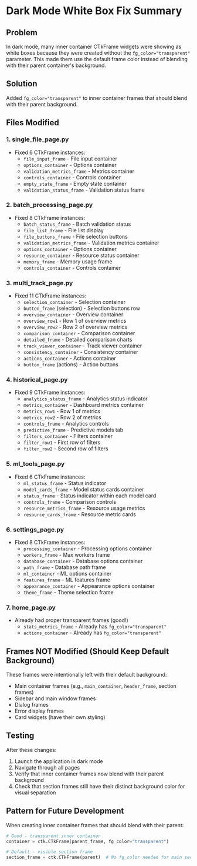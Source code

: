 # Dark Mode White Box Fix Summary

## Problem
In dark mode, many inner container CTkFrame widgets were showing as white boxes because they were created without the `fg_color="transparent"` parameter. This made them use the default frame color instead of blending with their parent container's background.

## Solution
Added `fg_color="transparent"` to inner container frames that should blend with their parent background.

## Files Modified

### 1. single_file_page.py
- Fixed 6 CTkFrame instances:
  - `file_input_frame` - File input container
  - `options_container` - Options container
  - `validation_metrics_frame` - Metrics container
  - `controls_container` - Controls container
  - `empty_state_frame` - Empty state container
  - `validation_status_frame` - Validation status frame

### 2. batch_processing_page.py
- Fixed 8 CTkFrame instances:
  - `batch_status_frame` - Batch validation status
  - `file_list_frame` - File list display
  - `file_buttons_frame` - File selection buttons
  - `validation_metrics_frame` - Validation metrics container
  - `options_container` - Options container
  - `resource_container` - Resource status container
  - `memory_frame` - Memory usage frame
  - `controls_container` - Controls container

### 3. multi_track_page.py
- Fixed 11 CTkFrame instances:
  - `selection_container` - Selection container
  - `button_frame` (selection) - Selection buttons row
  - `overview_container` - Overview container
  - `overview_row1` - Row 1 of overview metrics
  - `overview_row2` - Row 2 of overview metrics
  - `comparison_container` - Comparison container
  - `detailed_frame` - Detailed comparison charts
  - `track_viewer_container` - Track viewer container
  - `consistency_container` - Consistency container
  - `actions_container` - Actions container
  - `button_frame` (actions) - Action buttons

### 4. historical_page.py
- Fixed 9 CTkFrame instances:
  - `analytics_status_frame` - Analytics status indicator
  - `metrics_container` - Dashboard metrics container
  - `metrics_row1` - Row 1 of metrics
  - `metrics_row2` - Row 2 of metrics
  - `controls_frame` - Analytics controls
  - `predictive_frame` - Predictive models tab
  - `filters_container` - Filters container
  - `filter_row1` - First row of filters
  - `filter_row2` - Second row of filters

### 5. ml_tools_page.py
- Fixed 6 CTkFrame instances:
  - `ml_status_frame` - Status indicator
  - `model_cards_frame` - Model status cards container
  - `status_frame` - Status indicator within each model card
  - `controls_frame` - Comparison controls
  - `resource_metrics_frame` - Resource usage metrics
  - `resource_cards_frame` - Resource metric cards

### 6. settings_page.py
- Fixed 8 CTkFrame instances:
  - `processing_container` - Processing options container
  - `workers_frame` - Max workers frame
  - `database_container` - Database options container
  - `path_frame` - Database path frame
  - `ml_container` - ML options container
  - `features_frame` - ML features frame
  - `appearance_container` - Appearance options container
  - `theme_frame` - Theme selection frame

### 7. home_page.py
- Already had proper transparent frames (good!)
  - `stats_metrics_frame` - Already has `fg_color="transparent"`
  - `actions_container` - Already has `fg_color="transparent"`

## Frames NOT Modified (Should Keep Default Background)
These frames were intentionally left with their default background:
- Main container frames (e.g., `main_container`, `header_frame`, section frames)
- Sidebar and main window frames
- Dialog frames
- Error display frames
- Card widgets (have their own styling)

## Testing
After these changes:
1. Launch the application in dark mode
2. Navigate through all pages
3. Verify that inner container frames now blend with their parent background
4. Check that section frames still have their distinct background color for visual separation

## Pattern for Future Development
When creating inner container frames that should blend with their parent:
```python
# Good - transparent inner container
container = ctk.CTkFrame(parent_frame, fg_color="transparent")

# Default - visible section frame
section_frame = ctk.CTkFrame(parent)  # No fg_color needed for main sections
```